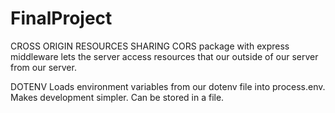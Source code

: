 # FinalProject

CROSS ORIGIN RESOURCES SHARING
CORS package with express middleware lets the server access resources that our outside of our server from our server.


DOTENV
Loads environment variables from our dotenv file into process.env. Makes development simpler. Can be stored in a file.

